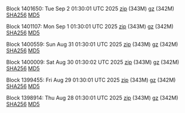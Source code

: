 Block 1401650: Tue Sep  2 01:30:01 UTC 2025 [zip](https://files.01coin.io/mainnet/2025-09-02/bootstrap.dat.zip) (343M) [gz](https://files.01coin.io/mainnet/2025-09-02/bootstrap.dat.tar.gz) (342M) [SHA256](https://files.01coin.io/mainnet/2025-09-02/sha256.txt) [MD5](https://files.01coin.io/mainnet/2025-09-02/md5.txt)

Block 1401107: Mon Sep  1 01:30:01 UTC 2025 [zip](https://files.01coin.io/mainnet/2025-09-01/bootstrap.dat.zip) (343M) [gz](https://files.01coin.io/mainnet/2025-09-01/bootstrap.dat.tar.gz) (342M) [SHA256](https://files.01coin.io/mainnet/2025-09-01/sha256.txt) [MD5](https://files.01coin.io/mainnet/2025-09-01/md5.txt)

Block 1400559: Sun Aug 31 01:30:01 UTC 2025 [zip](https://files.01coin.io/mainnet/2025-08-31/bootstrap.dat.zip) (343M) [gz](https://files.01coin.io/mainnet/2025-08-31/bootstrap.dat.tar.gz) (342M) [SHA256](https://files.01coin.io/mainnet/2025-08-31/sha256.txt) [MD5](https://files.01coin.io/mainnet/2025-08-31/md5.txt)

Block 1400009: Sat Aug 30 01:30:02 UTC 2025 [zip](https://files.01coin.io/mainnet/2025-08-30/bootstrap.dat.zip) (343M) [gz](https://files.01coin.io/mainnet/2025-08-30/bootstrap.dat.tar.gz) (342M) [SHA256](https://files.01coin.io/mainnet/2025-08-30/sha256.txt) [MD5](https://files.01coin.io/mainnet/2025-08-30/md5.txt)

Block 1399455: Fri Aug 29 01:30:01 UTC 2025 [zip](https://files.01coin.io/mainnet/2025-08-29/bootstrap.dat.zip) (343M) [gz](https://files.01coin.io/mainnet/2025-08-29/bootstrap.dat.tar.gz) (342M) [SHA256](https://files.01coin.io/mainnet/2025-08-29/sha256.txt) [MD5](https://files.01coin.io/mainnet/2025-08-29/md5.txt)

Block 1398914: Thu Aug 28 01:30:01 UTC 2025 [zip](https://files.01coin.io/mainnet/2025-08-28/bootstrap.dat.zip) (343M) [gz](https://files.01coin.io/mainnet/2025-08-28/bootstrap.dat.tar.gz) (342M) [SHA256](https://files.01coin.io/mainnet/2025-08-28/sha256.txt) [MD5](https://files.01coin.io/mainnet/2025-08-28/md5.txt)
